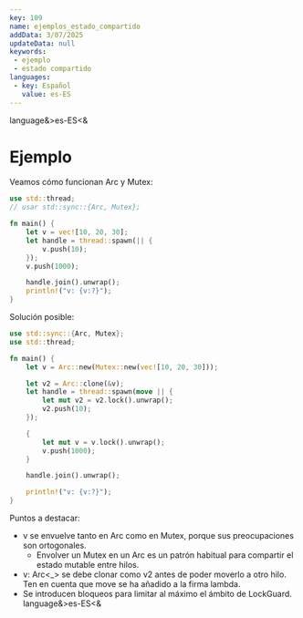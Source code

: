 ```yaml
---
key: 109
name: ejemplos_estado_compartido
addData: 3/07/2025
updateData: null
keywords: 
 - ejemplo
 - estado compartido
languages:
 - key: Español
   value: es-ES
---
```

language&>es-ES<&
# Ejemplo
Veamos cómo funcionan Arc y Mutex:

```rust
use std::thread;
// usar std::sync::{Arc, Mutex};

fn main() {
    let v = vec![10, 20, 30];
    let handle = thread::spawn(|| {
        v.push(10);
    });
    v.push(1000);

    handle.join().unwrap();
    println!("v: {v:?}");
}
```

Solución posible:

```rust
use std::sync::{Arc, Mutex};
use std::thread;

fn main() {
    let v = Arc::new(Mutex::new(vec![10, 20, 30]));

    let v2 = Arc::clone(&v);
    let handle = thread::spawn(move || {
        let mut v2 = v2.lock().unwrap();
        v2.push(10);
    });

    {
        let mut v = v.lock().unwrap();
        v.push(1000);
    }

    handle.join().unwrap();

    println!("v: {v:?}");
}
```

Puntos a destacar:
 - v se envuelve tanto en Arc como en Mutex, porque sus preocupaciones son ortogonales.
   - Envolver un Mutex en un Arc es un patrón habitual para compartir el estado mutable entre hilos.
 - v: Arc<_> se debe clonar como v2 antes de poder moverlo a otro hilo. Ten en cuenta que move se ha añadido a la firma lambda.
 - Se introducen bloqueos para limitar al máximo el ámbito de LockGuard.
language&>es-ES<&
